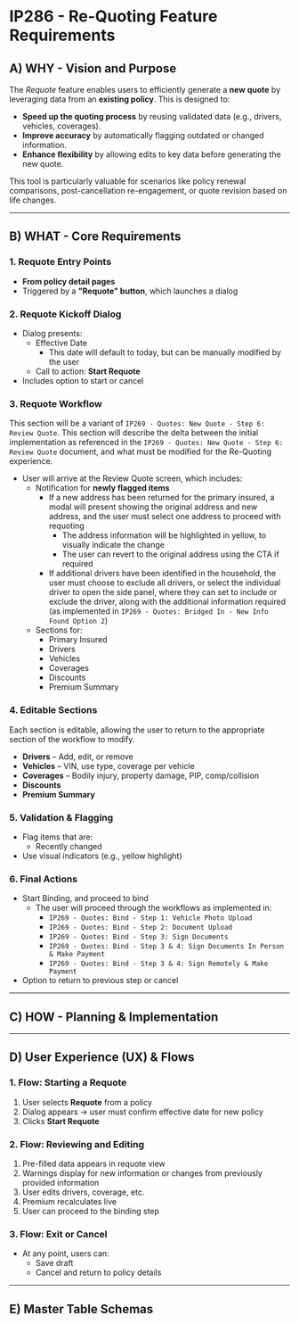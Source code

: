 # IP286 - Re-Quoting Feature Requirements

## **A) WHY - Vision and Purpose**

The *Requote* feature enables users to efficiently generate a **new quote** by leveraging data from an **existing policy**. This is designed to:

- **Speed up the quoting process** by reusing validated data (e.g., drivers, vehicles, coverages).
- **Improve accuracy** by automatically flagging outdated or changed information.
- **Enhance flexibility** by allowing edits to key data before generating the new quote.

This tool is particularly valuable for scenarios like policy renewal comparisons, post-cancellation re-engagement, or quote revision based on life changes.

---

## **B) WHAT - Core Requirements**

### 1. **Requote Entry Points**

- **From policy detail pages**
- Triggered by a **"Requote" button**, which launches a dialog

### 2. **Requote Kickoff Dialog**

- Dialog presents:
    - Effective Date
        - This date will default to today, but can be manually modified by the user
    - Call to action: **Start Requote**
- Includes option to start or cancel

### 3. **Requote Workflow**

This section will be a variant of `IP269 - Quotes: New Quote - Step 6: Review Quote`. This section will describe the delta between the initial implementation as referenced in the `IP269 - Quotes: New Quote - Step 6: Review Quote` document, and what must be modified for the Re-Quoting experience. 

- User will arrive at the Review Quote screen, which includes:
    - Notification for **newly flagged items**
        - If a new address has been returned for the primary insured, a modal will present showing the original address and new address, and the user must select one address to proceed with requoting
            - The address information will be highlighted in yellow, to visually indicate the change
            - The user can revert to the original address using the CTA if required
        - If additional drivers have been identified in the household, the user must choose to exclude all drivers, or select the individual driver to open the side panel, where they can set to include or exclude the driver, along with the additional information required (as implemented in `IP269 - Quotes: Bridged In - New Info Found Option 2`)
    - Sections for:
        - Primary Insured
        - Drivers
        - Vehicles
        - Coverages
        - Discounts
        - Premium Summary

### 4. **Editable Sections**

Each section is editable, allowing the user to return to the appropriate section of the workflow to modify. 

- **Drivers** – Add, edit, or remove
- **Vehicles** – VIN, use type, coverage per vehicle
- **Coverages** – Bodily injury, property damage, PIP, comp/collision
- **Discounts**
- **Premium Summary**

### 5. **Validation & Flagging**

- Flag items that are:
    - Recently changed
- Use visual indicators (e.g., yellow highlight)

### 6. **Final Actions**

- Start Binding, and proceed to bind
    - The user will proceed through the workflows as implemented in:
        - `IP269 - Quotes: Bind - Step 1: Vehicle Photo Upload`
        - `IP269 - Quotes: Bind - Step 2: Document Upload`
        - `IP269 - Quotes: Bind - Step 3: Sign Documents`
        - `IP269 - Quotes: Bind - Step 3 & 4: Sign Documents In Person & Make Payment`
        - `IP269 - Quotes: Bind - Step 3 & 4: Sign Remotely & Make Payment`
- Option to return to previous step or cancel

---

## **C) HOW - Planning & Implementation**

---

## **D) User Experience (UX) & Flows**

### 1. **Flow: Starting a Requote**

1. User selects **Requote** from a policy
2. Dialog appears → user must confirm effective date for new policy
3. Clicks **Start Requote**

### 2. **Flow: Reviewing and Editing**

1. Pre-filled data appears in requote view
2. Warnings display for new information or changes from previously provided information
3. User edits drivers, coverage, etc.
4. Premium recalculates live
5. User can proceed to the binding step

### 3. **Flow: Exit or Cancel**

- At any point, users can:
    - Save draft
    - Cancel and return to policy details

---

## E) Master Table Schemas